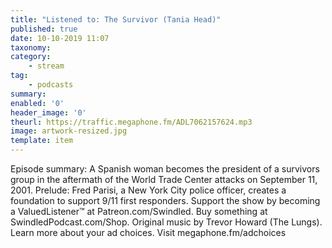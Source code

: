 ```yaml
---
title: "Listened to: The Survivor (Tania Head)"
published: true
date: 10-10-2019 11:07
taxonomy:
category:
	- stream
tag:
	- podcasts
summary:
enabled: '0'
header_image: '0'
theurl: https://traffic.megaphone.fm/ADL7062157624.mp3
image: artwork-resized.jpg
template: item
---
```

 
Episode summary: A Spanish woman becomes the president of a survivors group in the aftermath of the World Trade Center attacks on September 11, 2001. Prelude: Fred Parisi, a New York City police officer, creates a foundation to support 9/11 first responders. Support the show by becoming a ValuedListener™ at Patreon.com/Swindled. Buy something at SwindledPodcast.com/Shop. Original music by Trevor Howard (The Lungs). Learn more about your ad choices. Visit megaphone.fm/adchoices
